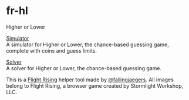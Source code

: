 # fr-hl
Higher or Lower

<p>
  <a href="https://bleehaus.github.io/fr-higher-or-lower/simulator">Simulator</a>
<br>
   A simulator for Higher or Lower, the chance-based guessing game, complete with coins and guess limits.
</p>
<p>
  <a href="https://bleehaus.github.io/fr-higher-or-lower/solver">Solver</a>
<br>
  A solver for Higher or Lower, the chance-based guessing game.
</p>

<p>
  This is a <a href="https://www1.flightrising.com/">Flight Rising</a> helper tool made by <a href="https://www1.flightrising.com/clan-profile/140442">@fallingjaegers</a>. All images belong to Flight Rising, a browser game created by Stormlight Workshop, LLC. 
</p>
